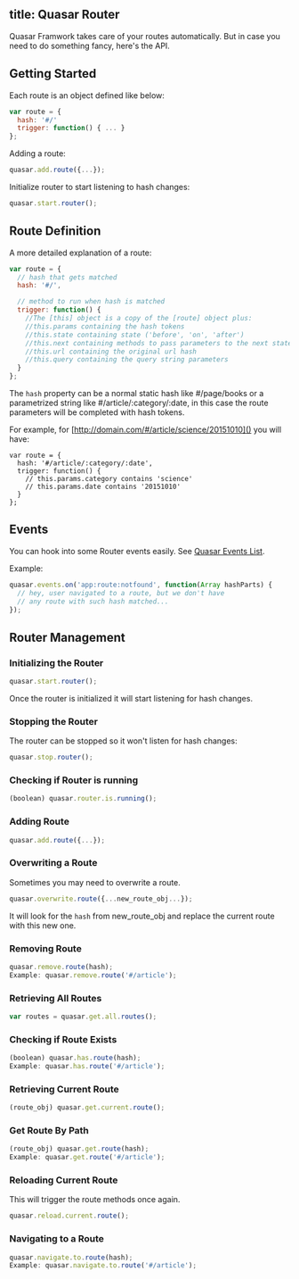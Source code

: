 title: Quasar Router
---

Quasar Framwork takes care of your routes automatically. But in case you need to do something fancy, here's the API.

## Getting Started
Each route is an object defined like below:
``` js
var route = {
  hash: '#/'
  trigger: function() { ... }
};
```
Adding a route:
``` js
quasar.add.route({...});
```
Initialize router to start listening to hash changes:
``` js
quasar.start.router();
```

## Route Definition
A more detailed explanation of a route:
``` js
var route = {
  // hash that gets matched
  hash: '#/',

  // method to run when hash is matched
  trigger: function() {
    //The [this] object is a copy of the [route] object plus:
    //this.params containing the hash tokens
    //this.state containing state ('before', 'on', 'after')
    //this.next containing methods to pass parameters to the next state
    //this.url containing the original url hash
    //this.query containing the query string parameters
  }
};
```
The `hash` property can be a normal static hash like #/page/books or a parametrized string like #/article/:category/:date, in this case the route parameters will be completed with hash tokens.

For example, for [http://domain.com/#/article/science/20151010]() you will have:
```
var route = {
  hash: '#/article/:category/:date',
  trigger: function() {
    // this.params.category contains 'science'
    // this.params.date contains '20151010'
  }
};
```

## Events
You can hook into some Router events easily. See [Quasar Events List](/guide/quasar-events-list.html#Router_Events).

Example:
``` js
quasar.events.on('app:route:notfound', function(Array hashParts) {
  // hey, user navigated to a route, but we don't have
  // any route with such hash matched...
});
```

## Router Management

### Initializing the Router
``` js
quasar.start.router();
```
Once the router is initialized it will start listening for hash changes.

### Stopping the Router
The router can be stopped so it won't listen for hash changes:
``` js
quasar.stop.router();
```

### Checking if Router is running
``` js
(boolean) quasar.router.is.running();
```

### Adding Route
``` js
quasar.add.route({...});
```

### Overwriting a Route
Sometimes you may need to overwrite a route.
``` js
quasar.overwrite.route({...new_route_obj...});
```
It will look for the `hash` from new_route_obj and replace the current route with this new one.

### Removing Route
``` js
quasar.remove.route(hash);
Example: quasar.remove.route('#/article');
```

### Retrieving All Routes
``` js
var routes = quasar.get.all.routes();
```

### Checking if Route Exists
``` js
(boolean) quasar.has.route(hash);
Example: quasar.has.route('#/article');
```

### Retrieving Current Route
``` js
(route_obj) quasar.get.current.route();
```

### Get Route By Path
``` js
(route_obj) quasar.get.route(hash);
Example: quasar.get.route('#/article');
```

### Reloading Current Route
This will trigger the route methods once again.
``` js
quasar.reload.current.route();
```

### Navigating to a Route
``` js
quasar.navigate.to.route(hash);
Example: quasar.navigate.to.route('#/article');
```
